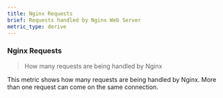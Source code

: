```yaml
---
title: Nginx Requests
brief: Requests handled by Nginx Web Server
metric_type: derive
---
```

### Nginx Requests

> How many requests are being handled by Nginx

This metric shows how many requests are being handled by Nginx.  More than one request can come on the same connection.
